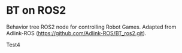 # BT on ROS2

Behavior tree ROS2 node for controlling Robot Games.  Adapted from Adlink-ROS (https://github.com/Adlink-ROS/BT_ros2.git).

Test4